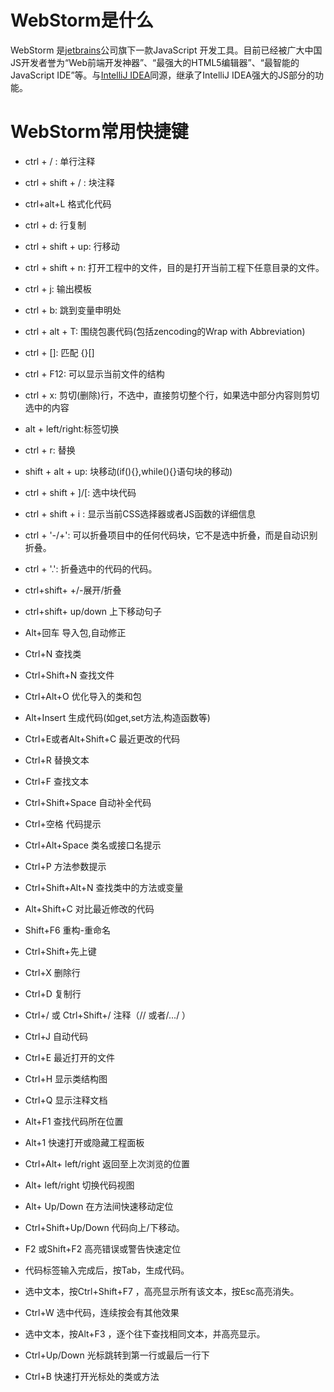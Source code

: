 # WebStorm是什么

WebStorm 是[jetbrains](https://baike.baidu.com/item/jetbrains)公司旗下一款JavaScript 开发工具。目前已经被广大中国JS开发者誉为“Web前端开发神器”、“最强大的HTML5编辑器”、“最智能的JavaScript IDE”等。与[IntelliJ IDEA](https://baike.baidu.com/item/IntelliJ%20IDEA)同源，继承了IntelliJ IDEA强大的JS部分的功能。

# WebStorm常用快捷键

- ctrl + / : 单行注释
- ctrl + shift + / : 块注释

- ctrl+alt+L 格式化代码

- ctrl + d: 行复制

- ctrl + shift + up: 行移动

- ctrl + shift + n: 打开工程中的文件，目的是打开当前工程下任意目录的文件。

- ctrl + j: 输出模板

- ctrl + b: 跳到变量申明处

- ctrl + alt + T: 围绕包裹代码(包括zencoding的Wrap with Abbreviation)

- ctrl + []: 匹配 {}[]

- ctrl + F12: 可以显示当前文件的结构

- ctrl + x: 剪切(删除)行，不选中，直接剪切整个行，如果选中部分内容则剪切选中的内容

- alt + left/right:标签切换

- ctrl + r: 替换

- shift + alt + up: 块移动(if(){},while(){}语句块的移动)

- ctrl + shift + ]/[: 选中块代码

- ctrl + shift + i : 显示当前CSS选择器或者JS函数的详细信息

- ctrl + '-/+': 可以折叠项目中的任何代码块，它不是选中折叠，而是自动识别折叠。

- ctrl + '.': 折叠选中的代码的代码。

- ctrl+shift+ +/-展开/折叠

- ctrl+shift+ up/down 上下移动句子

- Alt+回车 导入包,自动修正

- Ctrl+N 查找类

- Ctrl+Shift+N 查找文件

- Ctrl+Alt+O 优化导入的类和包

- Alt+Insert 生成代码(如get,set方法,构造函数等)

- Ctrl+E或者Alt+Shift+C 最近更改的代码

- Ctrl+R 替换文本

- Ctrl+F 查找文本

- Ctrl+Shift+Space 自动补全代码

- Ctrl+空格 代码提示

- Ctrl+Alt+Space 类名或接口名提示

- Ctrl+P 方法参数提示

- Ctrl+Shift+Alt+N 查找类中的方法或变量

- Alt+Shift+C 对比最近修改的代码

- Shift+F6 重构-重命名

- Ctrl+Shift+先上键

- Ctrl+X 删除行

- Ctrl+D 复制行

- Ctrl+/ 或 Ctrl+Shift+/ 注释（// 或者/.../ ）

- Ctrl+J 自动代码

- Ctrl+E 最近打开的文件

- Ctrl+H 显示类结构图

- Ctrl+Q 显示注释文档

- Alt+F1 查找代码所在位置

- Alt+1 快速打开或隐藏工程面板

- Ctrl+Alt+ left/right 返回至上次浏览的位置

- Alt+ left/right 切换代码视图

- Alt+ Up/Down 在方法间快速移动定位

- Ctrl+Shift+Up/Down 代码向上/下移动。

- F2 或Shift+F2 高亮错误或警告快速定位

- 代码标签输入完成后，按Tab，生成代码。

- 选中文本，按Ctrl+Shift+F7 ，高亮显示所有该文本，按Esc高亮消失。

- Ctrl+W 选中代码，连续按会有其他效果

- 选中文本，按Alt+F3 ，逐个往下查找相同文本，并高亮显示。

- Ctrl+Up/Down 光标跳转到第一行或最后一行下

- Ctrl+B 快速打开光标处的类或方法
